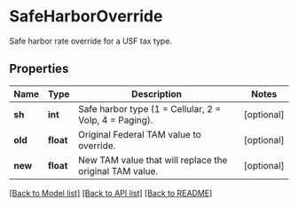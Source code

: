 # SafeHarborOverride

Safe harbor rate override for a USF tax type.
## Properties
Name | Type | Description | Notes
------------ | ------------- | ------------- | -------------
**sh** | **int** | Safe harbor type (1 &#x3D; Cellular, 2 &#x3D; VoIp, 4 &#x3D; Paging). | [optional] 
**old** | **float** | Original Federal TAM value to override. | [optional] 
**new** | **float** | New TAM value that will replace the original TAM value. | [optional] 

[[Back to Model list]](../README.md#documentation-for-models) [[Back to API list]](../README.md#documentation-for-api-endpoints) [[Back to README]](../README.md)


